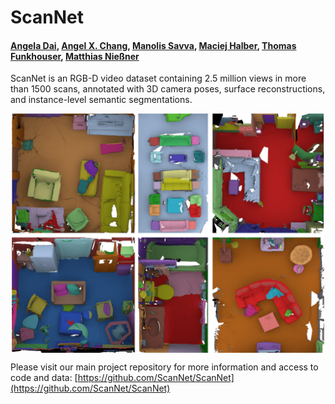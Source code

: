 # ScanNet
#### [Angela Dai](http://cs.stanford.edu/people/adai/), [Angel X. Chang](https://angelxuanchang.github.io), [Manolis Savva](https://msavva.github.io), [Maciej Halber](http://www.cs.princeton.edu/~mhalber/), [Thomas Funkhouser](http://www.cs.princeton.edu/~funk/), [Matthias Nießner](http://www.graphics.stanford.edu/~niessner/)

ScanNet is an RGB-D video dataset containing 2.5 million views in more than 1500 scans, annotated with 3D camera poses, surface reconstructions, and instance-level semantic segmentations.

<img src="img/annotations.png" style="width:500px; display: block; margin-left: auto; margin-right: auto;"/>

Please visit our main project repository for more information and access to code and data: [https://github.com/ScanNet/ScanNet](https://github.com/ScanNet/ScanNet)
